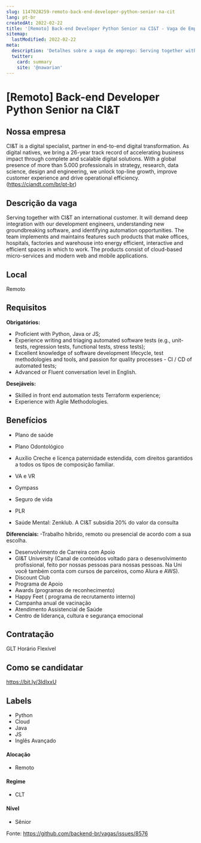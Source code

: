 ```yaml
---
slug: 1147028259-remoto-back-end-developer-python-senior-na-cit
lang: pt-br
createdAt: 2022-02-22
title: '[Remoto] Back-end Developer Python Senior na CI&T - Vaga de Emprego'
sitemap:
  lastModified: 2022-02-22
meta:
  description: 'Detalhes sobre a vaga de emprego: Serving together with CI&T an international customer. It will demand deep integration with our development engineers, understanding new groundbreaking software, and identifying automation opportunities. The team implements and maintains features such products that make offices, hospitals, factories and warehouse into energy efficient, interactive and efficient spaces in which to work. The products consist of cloud-based micro-services and modern web and mobile applications.'
  twitter:
    card: summary
    site: '@nawarian'
---
```


# [Remoto] Back-end Developer Python Senior na CI&T



## Nossa empresa

CI&T is a digital specialist, partner in end-to-end digital transformation. As digital natives, we bring a 26-year track record of accelerating business impact through complete and scalable digital solutions. With a global presence of more than 5.000 professionals in strategy, research, data science, design and engineering, we unlock top-line growth, improve customer experience and drive operational efficiency. (https://ciandt.com/br/pt-br)

## Descrição da vaga

Serving together with CI&T an international customer. It will demand deep integration with our development engineers, understanding new groundbreaking software, and identifying automation opportunities. The team implements and maintains features such products that make offices, hospitals, factories and warehouse into energy efficient, interactive and efficient spaces in which to work. The products consist of cloud-based micro-services and modern web and mobile applications.

## Local

Remoto 

## Requisitos

**Obrigatórios:**

- Proficient with Python, Java or JS;
- Experience writing and triaging automated software tests (e.g., unit-tests, regression tests, functional tests, stress tests);
- Excellent knowledge of software development lifecycle, test methodologies and tools, and passion for quality processes - CI / CD of automated tests;
- Advanced or Fluent conversation level in English.

**Desejáveis:**
- Skilled in front end automation tests Terraform experience;
- Experience with Agile Methodologies.


## Benefícios

- Plano de saúde

- Plano Odontológico
- Auxílio Creche e licença paternidade estendida, com direitos garantidos a todos os tipos de composição familiar.
- VA e VR
- Gympass
- Seguro de vida
- PLR
- Saúde Mental: Zenklub. A CI&T subsidia 20% do valor da consulta

**Diferenciais:**
-Trabalho híbrido, remoto ou presencial de acordo com a sua escolha.

- Desenvolvimento de Carreira com Apoio
- GI&T University (Canal de conteúdos voltado para o desenvolvimento profissional, feito por nossas pessoas para nossas pessoas. Na Uni você também conta com cursos de parceiros, como Alura e AWS).
- Discount Club
- Programa de Apoio
- Awards (programas de reconhecimento)
- Happy Feet ( programa de recrutamento interno)
- Campanha anual de vacinação
- Atendimento Assistencial de Saúde
- Centro de liderança, cultura e segurança emocional


## Contratação

GLT 
Horário Flexível

## Como se candidatar

https://bit.ly/3IdIxxU

## Labels


- Python
- Cloud
- Java
- JS
- Inglês Avançado

#### Alocação
- Remoto

#### Regime
- CLT


#### Nível
- Sênior





Fonte: https://github.com/backend-br/vagas/issues/8576